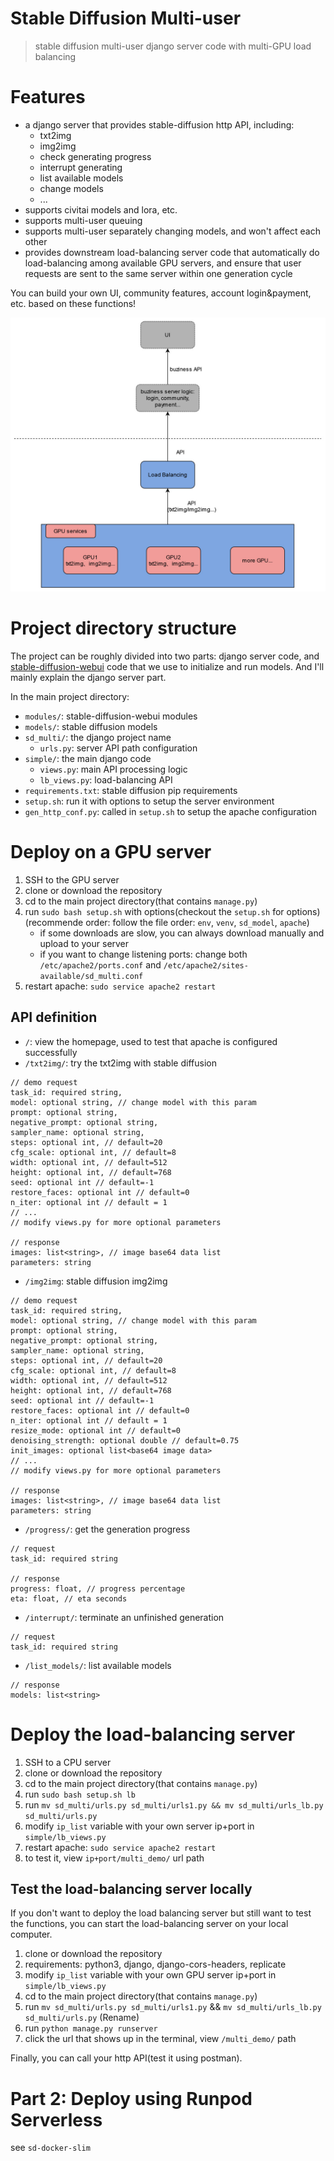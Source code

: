 # Stable Diffusion Multi-user
> stable diffusion multi-user django server code with multi-GPU load balancing 

# Features

- a django server that provides stable-diffusion http API, including:
    - txt2img
    - img2img
    - check generating progress
    - interrupt generating
    - list available models
    - change models
    - ...
- supports civitai models and lora, etc.
- supports multi-user queuing
- supports multi-user separately changing models, and won't affect each other
- provides downstream load-balancing server code that automatically do load-balancing among available GPU servers, and ensure that user requests are sent to the same server within one generation cycle

You can build your own UI, community features, account login&payment, etc. based on these functions!

![load balancing](vx_images/516000908230643.jpg)

# Project directory structure

The project can be roughly divided into two parts: django server code, and [stable-diffusion-webui](https://github.com/AUTOMATIC1111/stable-diffusion-webui) code that we use to initialize and run models. And I'll mainly explain the django server part.

In the main project directory:

- `modules/`: stable-diffusion-webui modules
- `models/`: stable diffusion models
- `sd_multi/`: the django project name
    - `urls.py`: server API path configuration
- `simple/`: the main django code
    - `views.py`: main API processing logic
    - `lb_views.py`: load-balancing API
- `requirements.txt`: stable diffusion pip requirements
- `setup.sh`: run it with options to setup the server environment
- `gen_http_conf.py`: called in `setup.sh` to setup the apache configuration

# Deploy on a GPU server

1. SSH to the GPU server
2. clone or download the repository
3. cd to the main project directory(that contains `manage.py`)
4. run `sudo bash setup.sh` with options(checkout the `setup.sh` for options)(recommende order: follow the file order: `env`, `venv`, `sd_model`, `apache`)
    - if some downloads are slow, you can always download manually and upload to your server
    - if you want to change listening ports: change both `/etc/apache2/ports.conf` and `/etc/apache2/sites-available/sd_multi.conf`
5. restart apache: `sudo service apache2 restart`

## API definition

- `/`: view the homepage, used to test that apache is configured successfully
- `/txt2img/`: try the txt2img with stable diffusion
```
// demo request
task_id: required string,
model: optional string, // change model with this param
prompt: optional string,
negative_prompt: optional string,
sampler_name: optional string,
steps: optional int, // default=20
cfg_scale: optional int, // default=8
width: optional int, // default=512
height: optional int, // default=768
seed: optional int // default=-1
restore_faces: optional int // default=0
n_iter: optional int // default = 1
// ...
// modify views.py for more optional parameters

// response
images: list<string>, // image base64 data list
parameters: string
```

- `/img2img`: stable diffusion img2img
```
// demo request
task_id: required string,
model: optional string, // change model with this param
prompt: optional string,
negative_prompt: optional string,
sampler_name: optional string,
steps: optional int, // default=20
cfg_scale: optional int, // default=8
width: optional int, // default=512
height: optional int, // default=768
seed: optional int // default=-1
restore_faces: optional int // default=0
n_iter: optional int // default = 1
resize_mode: optional int // default=0
denoising_strength: optional double // default=0.75
init_images: optional list<base64 image data>
// ...
// modify views.py for more optional parameters

// response
images: list<string>, // image base64 data list
parameters: string
```

- `/progress/`: get the generation progress
```
// request
task_id: required string

// response
progress: float, // progress percentage
eta: float, // eta seconds
```

- `/interrupt/`: terminate an unfinished generation
```
// request
task_id: required string
```

- `/list_models/`: list available models
```
// response
models: list<string>
```

# Deploy the load-balancing server

1. SSH to a CPU server
2. clone or download the repository
3. cd to the main project directory(that contains `manage.py`)
4. run `sudo bash setup.sh lb`
5. run `mv sd_multi/urls.py sd_multi/urls1.py && mv sd_multi/urls_lb.py sd_multi/urls.py`
6. modify `ip_list` variable with your own server ip+port in `simple/lb_views.py`
7. restart apache: `sudo service apache2 restart`
8. to test it, view `ip+port/multi_demo/` url path

## Test the load-balancing server locally
If you don't want to deploy the load balancing server but still want to test the functions, you can start the load-balancing server on your local computer.

1. clone or download the repository
2. requirements: python3, django, django-cors-headers, replicate
3. modify `ip_list` variable with your own GPU server ip+port in `simple/lb_views.py`
4. cd to the main project directory(that contains `manage.py`)
5. run `mv sd_multi/urls.py sd_multi/urls1.py` && `mv sd_multi/urls_lb.py sd_multi/urls.py` (Rename)
6. run `python manage.py runserver`
7. click the url that shows up in the terminal, view `/multi_demo/` path

Finally, you can call your http API(test it using postman).

# Part 2: Deploy using Runpod Serverless
see `sd-docker-slim`

